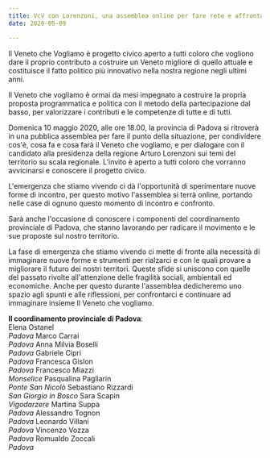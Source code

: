 ```yaml
---  
title: VcV con Lorenzoni, una assemblea online per fare rete e affrontare le fragilità sociali del Veneto evidenziate dall'emergenza Covid 
date: 2020-05-09

---
```

Il Veneto che Vogliamo è progetto civico aperto a tutti coloro che vogliono dare il proprio contributo a costruire un Veneto migliore di quello attuale e costituisce il fatto politico più innovativo nella nostra regione negli ultimi anni.

Il Veneto che vogliamo è ormai da mesi impegnato a costruire la propria proposta programmatica e politica con il metodo della partecipazione dal basso, per valorizzare i contributi e le competenze di tutte e di tutti.

Domenica 10 maggio 2020, alle ore 18.00, la provincia di Padova si ritroverà in una pubblica assemblea per fare il punto della situazione, per condividere cos'è, cosa fa e cosa farà il Veneto che vogliamo, e per dialogare con il candidato alla presidenza della regione Arturo Lorenzoni sui temi del territorio su scala regionale. L’invito è aperto a tutti coloro che vorranno avvicinarsi e conoscere il progetto civico.

L'emergenza che stiamo vivendo ci dà l'opportunità di sperimentare nuove forme di incontro, per questo motivo l'assemblea si terrà online, portando nelle case di ognuno questo momento di incontro e confronto.

Sarà anche l'occasione di conoscere i componenti del coordinamento provinciale di Padova, che stanno lavorando per radicare il movimento e le sue proposte sul nostro territorio.

La fase di emergenza che stiamo vivendo ci mette di fronte alla necessità di immaginare nuove forme e strumenti per rialzarci e con le quali provare a migliorare il futuro dei nostri territori. Queste sfide si uniscono con quelle del passato rivolte all'attenzione delle fragilità sociali, ambientali ed economiche. Anche per questo durante l'assemblea dedicheremo uno spazio agli spunti e alle riflessioni, per confrontarci e continuare ad immaginare insieme Il Veneto che vogliamo.

**Il coordinamento provinciale di Padova**:  
Elena Ostanel  
_Padova_
Marco Carrai  
_Padova_
Anna Milvia Boselli  
_Padova_
Gabriele Cipri  
_Padova_
Francesca Gislon  
_Padova_
Francesco Miazzi  
_Monselice_
Pasqualina Pagliarin  
_Ponte San Nicolò_
Sebastiano Rizzardi  
_San Giorgio in Bosco_
Sara Scapin  
_Vigodarzere_
Martina Suppa  
_Padova_
Alessandro Tognon  
_Padova_
Leonardo Villani  
_Padova_
Vincenzo Vozza  
_Padova_
Romualdo Zoccali  
_Padova_